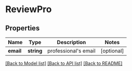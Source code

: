 # ReviewPro

## Properties
Name | Type | Description | Notes
------------ | ------------- | ------------- | -------------
**email** | **string** | professional&#x27;s email | [optional] 

[[Back to Model list]](../../README.md#documentation-for-models) [[Back to API list]](../../README.md#documentation-for-api-endpoints) [[Back to README]](../../README.md)

